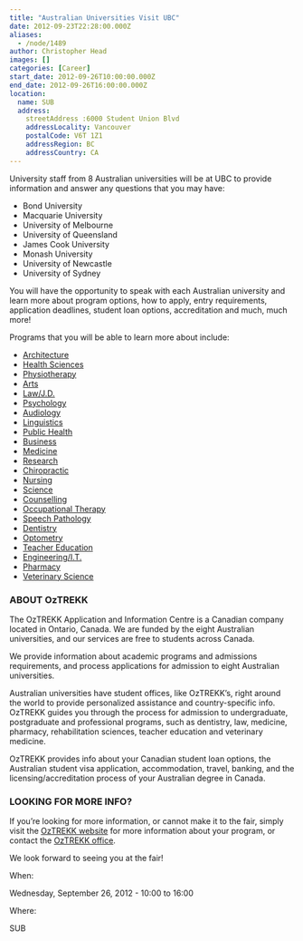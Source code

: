 ```yaml
---
title: "Australian Universities Visit UBC"
date: 2012-09-23T22:28:00.000Z
aliases:
  - /node/1489
author: Christopher Head
images: []
categories: [Career]
start_date: 2012-09-26T10:00:00.000Z
end_date: 2012-09-26T16:00:00.000Z
location:
  name: SUB
  address:
    streetAddress :6000 Student Union Blvd
    addressLocality: Vancouver
    postalCode: V6T 1Z1
    addressRegion: BC
    addressCountry: CA
---
```


University staff from 8 Australian universities will be at UBC to provide information and answer any questions that you may have:

*   Bond University
*   Macquarie University
*   University of Melbourne
*   University of Queensland
*   James Cook University
*   Monash University
*   University of Newcastle
*   University of Sydney

You will have the opportunity to speak with each Australian university and learn more about program options, how to apply, entry requirements, application deadlines, student loan options, accreditation and much, much more!

Programs that you will be able to learn more about include:

*   [Architecture](http://oztrekk.com/programs/architecture/PG/overview.php)
*   [Health Sciences](http://oztrekk.com/programs/health_sciences/PG/overview.php)
*   [Physiotherapy](http://oztrekk.com/programs/physio/PG/overview.php)
*   [Arts](http://oztrekk.com/programs/arts/PG/overview.php)
*   [Law/J.D.](http://oztrekk.com/programs/law/PG/overview.php)
*   [Psychology](http://oztrekk.com/programs/psychology/PG/overview.php)
*   [Audiology](http://oztrekk.com/programs/audiology/PG/overview.php)
*   [Linguistics](http://oztrekk.com/programs/linguistics/PG/overview.php)
*   [Public Health](http://oztrekk.com/programs/public_health/PG/overview.php)
*   [Business](http://oztrekk.com/programs/business/PG/overview.php)
*   [Medicine](http://oztrekk.com/programs/medicine/PG/overview.php)
*   [Research](http://oztrekk.com/programs/research/PG/overview.php)
*   [Chiropractic](http://oztrekk.com/programs/chiropractic/PG/overview.php)
*   [Nursing](http://oztrekk.com/programs/nursing/PG/overview.php)
*   [Science](http://oztrekk.com/programs/science/PG/overview.php)
*   [Counselling](http://oztrekk.com/programs/counselling/PG/overview.php)
*   [Occupational Therapy](http://oztrekk.com/programs/ot/PG/overview.php)
*   [Speech Pathology](http://oztrekk.com/programs/speech_pathology/PG/overview.php)
*   [Dentistry](http://oztrekk.com/programs/dentistry/PG/overview.php)
*   [Optometry](http://oztrekk.com/programs/optometry/PG/overview.php)
*   [Teacher Education](http://oztrekk.com/programs/teacher_ed/PG/overview.php)
*   [Engineering/I.T.](http://oztrekk.com/programs/eng_it/PG/overview.php)
*   [Pharmacy](http://oztrekk.com/programs/pharmacy/PG/overview.php)
*   [Veterinary Science](http://oztrekk.com/programs/vet_science/PG/overview.php)

### ABOUT OzTREKK

The OzTREKK Application and Information Centre is a Canadian company located in Ontario, Canada. We are funded by the eight Australian universities, and our services are free to students across Canada.

We provide information about academic programs and admissions requirements, and process applications for admission to eight Australian universities.

Australian universities have student offices, like OzTREKK’s, right around the world to provide personalized assistance and country-specific info. OzTREKK guides you through the process for admission to undergraduate, postgraduate and professional programs, such as dentistry, law, medicine, pharmacy, rehabilitation sciences, teacher education and veterinary medicine.

OzTREKK provides info about your Canadian student loan options, the Australian student visa application, accommodation, travel, banking, and the licensing/accreditation process of your Australian degree in Canada.

### LOOKING FOR MORE INFO?

If you’re looking for more information, or cannot make it to the fair, simply visit the [OzTREKK website](http://oztrekk.com/) for more information about your program, or contact the [OzTREKK office](/cdn-cgi/l/email-protection#4821262e270827323c3a2d2323662b2725).

We look forward to seeing you at the fair!

When: 

Wednesday, September 26, 2012 - 10:00 to 16:00

Where: 

SUB
